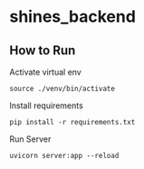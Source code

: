 # shines_backend

## How to Run

Activate virtual env
```
source ./venv/bin/activate
```

Install requirements
```
pip install -r requirements.txt
```

Run Server
```
uvicorn server:app --reload
```